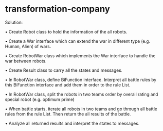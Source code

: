 # transformation-company

Solution:


•	Create Robot class to hold the information of the all robots.

•	Create a War interface which can extend the war in different type (e.g. Human, Alien) of wars.

•	Create RobotWar class which implements the War interface to handle the war between robots.

•	Create Result class to carry all the states and messages.

•	In RobotWar class, define BiFunction interface. Interpret all battle rules by this BiFunction interface and add them in 
order to the rule List.

•	In RobotWar class, split the robots in two teams order by overall rating and special robot (e.g. optimum prime)

•	When battle starts, iterate all robots in two teams and go through all battle rules from the rule List. Then return the 
all results of the battle.

•	Analyze all returned results and interpret the states to messages.

